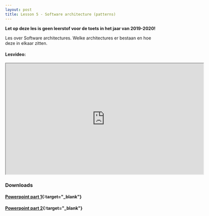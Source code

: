 ```yaml
---
layout: post
title: Lesson 5 - Software architecture (patterns)
---
```


**Let op deze les is geen leerstof voor de toets in het jaar van 2019-2020!**

Les over Software architectures. Welke architectures er bestaan en hoe deze in elkaar zitten.

#### Lesvideo:
<iframe src="https://drive.google.com/file/d/17fAQY6yGyw3QmVm75eQ3LPlvCS7flDua/preview" width="640" height="360"></iframe>

### Downloads

#### [Powerpoint part 1](https://drive.google.com/file/d/1Mr_I4aFVZSyWAAx3Wt7t2lhREPPDxTe8/view?usp=sharing){:target="_blank"}

#### [Powerpoint part 2](https://drive.google.com/file/d/1_1-CxNfqNim1oZn6wrUZisTQotNAQ5yf/view?usp=sharing){:target="_blank"}

